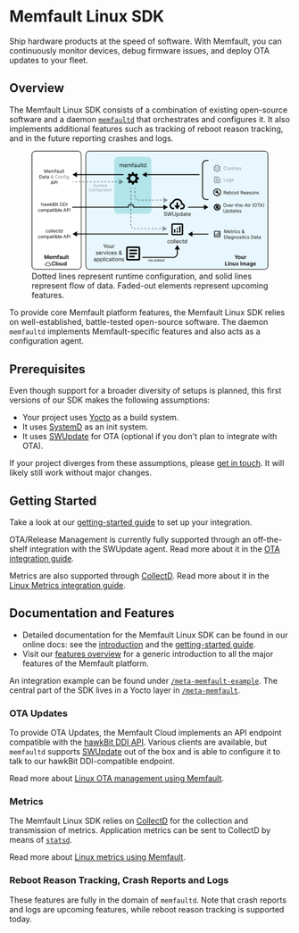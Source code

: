 # Memfault Linux SDK

Ship hardware products at the speed of software. With Memfault, you can
continuously monitor devices, debug firmware issues, and deploy OTA updates to
your fleet.

## Overview

The Memfault Linux SDK consists of a combination of existing open-source
software and a daemon [`memfaultd`][source-memfaultd] that orchestrates and
configures it. It also implements additional features such as tracking of reboot
reason tracking, and in the future reporting crashes and logs.

<p>
  <figure>
    <img
      src="/README-overview.svg"
      alt="Overview of the Memfault Linux SDK"
    />
    <figcaption>
      Dotted lines represent runtime configuration, and solid lines represent flow
      of data. Faded-out elements represent upcoming features.
    </figcaption>
  </figure>
</p>

To provide core Memfault platform features, the Memfault Linux SDK relies on
well-established, battle-tested open-source software. The daemon `memfaultd`
implements Memfault-specific features and also acts as a configuration agent.

[source-memfaultd]:
  https://github.com/memfault/memfault-linux-sdk/blob/-/meta-memfault/recipes-memfault/memfaultd/files/memfaultd

## Prerequisites

Even though support for a broader diversity of setups is planned, this first
versions of our SDK makes the following assumptions:

- Your project uses [Yocto][yocto-homepage] as a build system.
- It uses [SystemD][systemd-homepage] as an init system.
- It uses [SWUpdate][swupdate-homepage] for OTA (optional if you don't plan to
  integrate with OTA).

If your project diverges from these assumptions, please [get in
touch][get-in-touch]. It will likely still work without major changes.

[get-in-touch]: https://memfault.com/contact/

## Getting Started

Take a look at our [getting-started guide][docs-linux-getting-started] to set up
your integration.

OTA/Release Management is currently fully supported through an off-the-shelf
integration with the SWUpdate agent. Read more about it in the [OTA integration
guide][docs-linux-ota].

Metrics are also supported through [CollectD][collectd-homepage]. Read more
about it in the [Linux Metrics integration guide][docs-linux-metrics].

[systemd-homepage]: https://systemd.io/
[swupdate-homepage]: https://swupdate.org/
[yocto-homepage]: https://www.yoctoproject.org/

## Documentation and Features

- Detailed documentation for the Memfault Linux SDK can be found in our online
  docs: see the [introduction][docs-linux-introduction] and the [getting-started
  guide][docs-linux-getting-started].
- Visit our [features overview][docs-platform] for a generic introduction to all
  the major features of the Memfault platform.

[docs-platform]: https://docs.memfault.com/docs/platform/introduction/
[docs-linux-introduction]: https://docs.memfault.com/docs/linux/introduction
[docs-linux-getting-started]: https://mflt.io/linux-getting-started

An integration example can be found under
[`/meta-memfault-example`](/meta-memfault-example). The central part of the SDK
lives in a Yocto layer in [`/meta-memfault`](/meta-memfault).

### OTA Updates

To provide OTA Updates, the Memfault Cloud implements an API endpoint compatible
with the [hawkBit DDI API][hawkbit-ddi]. Various clients are available, but
`memfaultd` supports [SWUpdate][swupdate-homepage] out of the box and is able to
configure it to talk to our hawkBit DDI-compatible endpoint.

Read more about [Linux OTA management using Memfault][docs-linux-ota].

[docs-linux-ota]: https://mflt.io/linux-ota-integration-guide
[hawkbit-homepage]: https://www.eclipse.org/hawkbit/
[hawkbit-ddi]: https://www.eclipse.org/hawkbit/apis/ddi_api/
[swupdate-homepage]: https://swupdate.org/

### Metrics

The Memfault Linux SDK relies on [CollectD][collectd-homepage] for the
collection and transmission of metrics. Application metrics can be sent to
CollectD by means of [`statsd`][statsd-homepage].

Read more about [Linux metrics using Memfault][docs-linux-metrics].

[docs-linux-metrics]: https://mflt.io/linux-metrics
[collectd-homepage]: https://collectd.org/
[statsd-homepage]: https://github.com/statsd/statsd

### Reboot Reason Tracking, Crash Reports and Logs

These features are fully in the domain of `memfaultd`. Note that crash reports
and logs are upcoming features, while reboot reason tracking is supported today.
